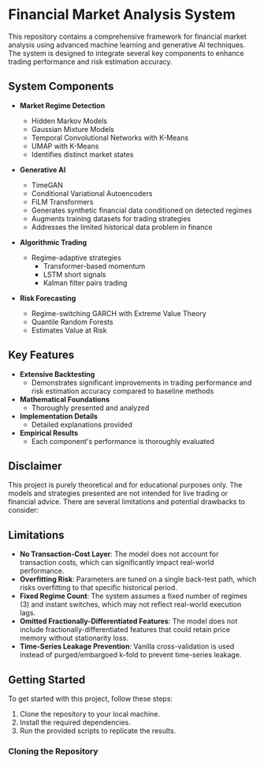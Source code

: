 # Financial Market Analysis System

This repository contains a comprehensive framework for financial market analysis using advanced machine learning and generative AI techniques. The system is designed to integrate several key components to enhance trading performance and risk estimation accuracy.

## System Components

- **Market Regime Detection**
  - Hidden Markov Models
  - Gaussian Mixture Models
  - Temporal Convolutional Networks with K-Means
  - UMAP with K-Means
  - Identifies distinct market states

- **Generative AI**
  - TimeGAN
  - Conditional Variational Autoencoders
  - FiLM Transformers
  - Generates synthetic financial data conditioned on detected regimes
  - Augments training datasets for trading strategies
  - Addresses the limited historical data problem in finance

- **Algorithmic Trading**
  - Regime-adaptive strategies
    - Transformer-based momentum
    - LSTM short signals
    - Kalman filter pairs trading

- **Risk Forecasting**
  - Regime-switching GARCH with Extreme Value Theory
  - Quantile Random Forests
  - Estimates Value at Risk

## Key Features

- **Extensive Backtesting**
  - Demonstrates significant improvements in trading performance and risk estimation accuracy compared to baseline methods
- **Mathematical Foundations**
  - Thoroughly presented and analyzed
- **Implementation Details**
  - Detailed explanations provided
- **Empirical Results**
  - Each component's performance is thoroughly evaluated

## Disclaimer

This project is purely theoretical and for educational purposes only. The models and strategies presented are not intended for live trading or financial advice. There are several limitations and potential drawbacks to consider:

## Limitations

- **No Transaction-Cost Layer**: The model does not account for transaction costs, which can significantly impact real-world performance.
- **Overfitting Risk**: Parameters are tuned on a single back-test path, which risks overfitting to that specific historical period.
- **Fixed Regime Count**: The system assumes a fixed number of regimes (3) and instant switches, which may not reflect real-world execution lags.
- **Omitted Fractionally-Differentiated Features**: The model does not include fractionally-differentiated features that could retain price memory without stationarity loss.
- **Time-Series Leakage Prevention**: Vanilla cross-validation is used instead of purged/embargoed k-fold to prevent time-series leakage.

## Getting Started

To get started with this project, follow these steps:

1. Clone the repository to your local machine.
2. Install the required dependencies.
3. Run the provided scripts to replicate the results.

### Cloning the Repository

```bash

